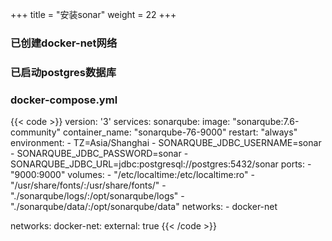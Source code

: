 +++
title = "安装sonar"
weight = 22
+++

### 已创建docker-net网络
### 已启动postgres数据库
### docker-compose.yml
{{< code >}}
version: '3'
services:
  sonarqube:
    image: "sonarqube:7.6-community"
    container_name: "sonarqube-76-9000"
    restart: "always"
    environment:
      - TZ=Asia/Shanghai
      - SONARQUBE_JDBC_USERNAME=sonar
      - SONARQUBE_JDBC_PASSWORD=sonar
      - SONARQUBE_JDBC_URL=jdbc:postgresql://postgres:5432/sonar
    ports:
      - "9000:9000"
    volumes:
      - "/etc/localtime:/etc/localtime:ro"
      - "/usr/share/fonts/:/usr/share/fonts/"
      - "./sonarqube/logs/:/opt/sonarqube/logs"
      - "./sonarqube/data/:/opt/sonarqube/data"
    networks:
      - docker-net

networks:
  docker-net:
    external: true
{{< /code >}}
